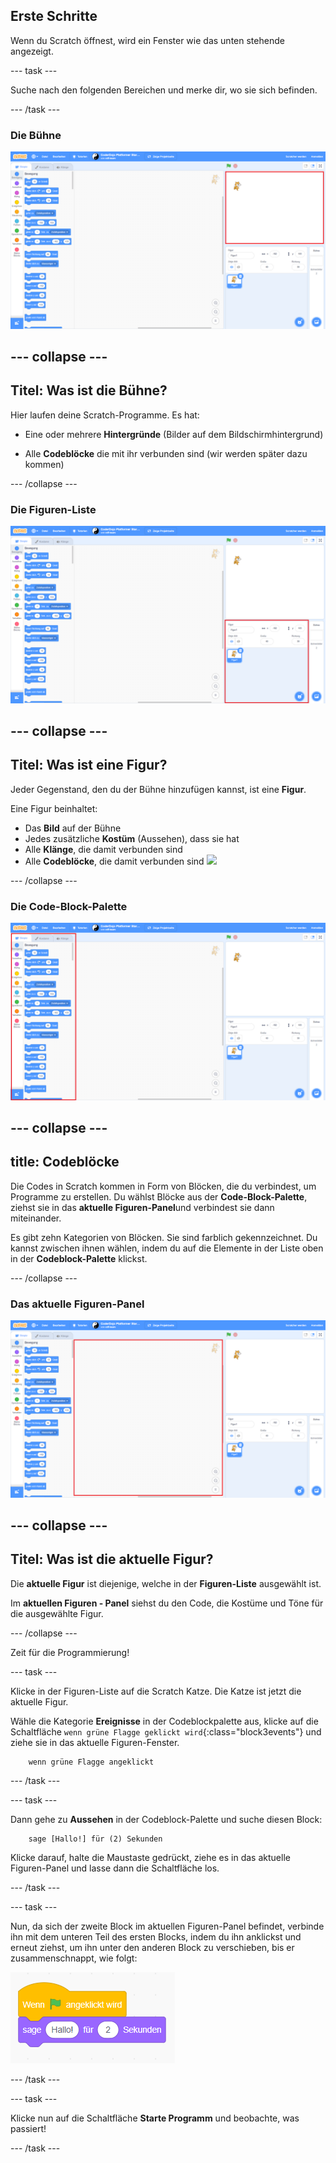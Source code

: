 ## Erste Schritte

Wenn du Scratch öffnest, wird ein Fenster wie das unten stehende angezeigt.

\--- task \---

Suche nach den folgenden Bereichen und merke dir, wo sie sich befinden.

\--- /task \---

### Die Bühne

![Scratch-Fenster mit hervorgehobener Bühne](images/hlStage.png)

## \--- collapse \---

## Titel: Was ist die Bühne?

Hier laufen deine Scratch-Programme. Es hat:

* Eine oder mehrere **Hintergründe** \(Bilder auf dem Bildschirmhintergrund\)

* Alle **Codeblöcke** die mit ihr verbunden sind \(wir werden später dazu kommen\)

\--- /collapse \---

### Die Figuren-Liste

![Scratch-Fenster mit hervorgehobener Figuren-Liste](images/hlSpriteList.png)

## \--- collapse \---

## Titel: Was ist eine Figur?

Jeder Gegenstand, den du der Bühne hinzufügen kannst, ist eine **Figur**.

Eine Figur beinhaltet:

* Das **Bild** auf der Bühne
* Jedes zusätzliche **Kostüm** \(Aussehen\), dass sie hat
* Alle **Klänge**, die damit verbunden sind
* Alle **Codeblöcke**, die damit verbunden sind ![](images/setup2.png)

\--- /collapse \---

### Die Code-Block-Palette

![Scratch-Fenster mit hervorgehobener Blockpalette](images/hlBlocksPalette.png)

## \--- collapse \---

## title: Codeblöcke

Die Codes in Scratch kommen in Form von Blöcken, die du verbindest, um Programme zu erstellen. Du wählst Blöcke aus der **Code-Block-Palette**, ziehst sie in das **aktuelle Figuren-Panel**und verbindest sie dann miteinander.

Es gibt zehn Kategorien von Blöcken. Sie sind farblich gekennzeichnet. Du kannst zwischen ihnen wählen, indem du auf die Elemente in der Liste oben in der **Codeblock-Palette** klickst.

\--- /collapse \---

### Das aktuelle Figuren-Panel

![Scratch-Fenster mit hervorgehobenem aktuellen Figuren-Fenster](images/hlCurrentSpritePanel.png)

## \--- collapse \---

## Titel: Was ist die aktuelle Figur?

Die **aktuelle Figur** ist diejenige, welche in der **Figuren-Liste** ausgewählt ist.

Im **aktuellen Figuren - Panel** siehst du den Code, die Kostüme und Töne für die ausgewählte Figur.

\--- /collapse \---

Zeit für die Programmierung!

\--- task \---

Klicke in der Figuren-Liste auf die Scratch Katze. Die Katze ist jetzt die aktuelle Figur.

Wähle die Kategorie **Ereignisse** in der Codeblockpalette aus, klicke auf die Schaltfläche `wenn grüne Flagge geklickt wird`{:class="block3events"} und ziehe sie in das aktuelle Figuren-Fenster.

```blocks3
    wenn grüne Flagge angeklickt
```

\--- /task \---

\--- task \---

Dann gehe zu **Aussehen** in der Codeblock-Palette und suche diesen Block:

```blocks3
    sage [Hallo!] für (2) Sekunden
```

Klicke darauf, halte die Maustaste gedrückt, ziehe es in das aktuelle Figuren-Panel und lasse dann die Schaltfläche los.

\--- /task \---

\--- task \---

Nun, da sich der zweite Block im aktuellen Figuren-Panel befindet, verbinde ihn mit dem unteren Teil des ersten Blocks, indem du ihn anklickst und erneut ziehst, um ihn unter den anderen Block zu verschieben, bis er zusammenschnappt, wie folgt:

![](images/setup3.png)

\--- /task \---

\--- task \---

Klicke nun auf die Schaltfläche **Starte Programm** und beobachte, was passiert!

\--- /task \---